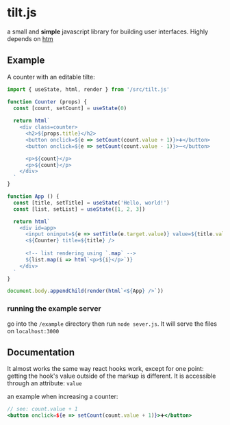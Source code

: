 # tilt.js
a small and **simple** javascript library for building user interfaces. Highly depends on [htm](https://github.com/developit/htm)

## Example
A counter with an editable tilte:
```js
import { useState, html, render } from '/src/tilt.js'

function Counter (props) {
  const [count, setCount] = useState(0)
  
  return html`
    <div class=counter>
      <h2>${props.title}</h2>
      <button onclick=${e => setCount(count.value + 1)}>➕</button>
      <button onclick=${e => setCount(count.value - 1)}>➖</button>

      <p>${count}</p>
      <p>${count}</p>
    </div>
  `
}

function App () {
  const [title, setTitle] = useState('Hello, world!')
  const [list, setList] = useState([1, 2, 3])

  return html`
    <div id=app>
      <input oninput=${e => setTitle(e.target.value)} value=${title.value} >
      <${Counter} title=${title} />
      
      <!-- list rendering using `.map` -->
      ${list.map(i => html`<p>${i}</p>`)}
    </div>
  `
}

document.body.appendChild(render(html`<${App} />`))
```

### running the example server
go into the `/example` directory then run `node sever.js`. It will serve the files on `localhost:3000`


## Documentation
It almost works the same way react hooks work, except for one point: getting the hook's value outside of the markup is different. It is accessible through an attribute: `value`

an example when increasing a counter:
```jsx
// see: count.value + 1
<button onclick=${e => setCount(count.value + 1)}>➕</button>
```
